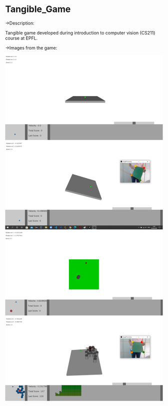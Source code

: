 # Tangible_Game
->Description:

Tangible game developed during introduction to computer vision (CS211) course at EPFL.

->Images from the game: 



<img src="Game_Images/Visu1.png">

<img src="Game_Images/Visu2.png">

<img src="Game_Images/Visu3.png">

<img src="Game_Images/Visu4.png">
